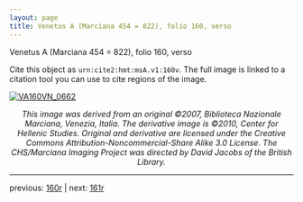 ```yaml
---
layout: page
title: Venetus A (Marciana 454 = 822), folio 160, verso
---
```


Venetus A (Marciana 454 = 822), folio 160, verso

Cite this object as `urn:cite2:hmt:msA.v1:160v`.  The full image is linked to a citation tool you can use to cite regions of the image.

[![VA160VN_0662](http://www.homermultitext.org/iipsrv?IIIF=/project/homer/pyramidal/deepzoom/hmt/vaimg/2017a/VA160VN_0662.tif/full/800,/0/default.jpg)](http://www.homermultitext.org/ict2/?urn=urn:cite2:hmt:vaimg.2017a:VA160VN_0662) 

<p style="text-align: center; font-style: italic;">This image was derived from an original ©2007, Biblioteca Nazionale Marciana, Venezia, Italia. The derivative image is ©2010, Center for Hellenic Studies. Original and derivative are licensed under the Creative Commons Attribution-Noncommercial-Share Alike 3.0 License. The CHS/Marciana Imaging Project was directed by David Jacobs of the British Library.</p>

---

previous: [160r](../160r/) | next: [161r](../161r/)